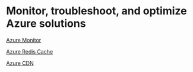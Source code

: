 # Monitor, troubleshoot, and optimize Azure solutions

[Azure Monitor](https://docs.microsoft.com/en-us/azure/azure-monitor/overview)

[Azure Redis Cache](https://docs.microsoft.com/en-us/azure/azure-cache-for-redis/)

[Azure CDN](https://docs.microsoft.com/en-us/azure/cdn/)
